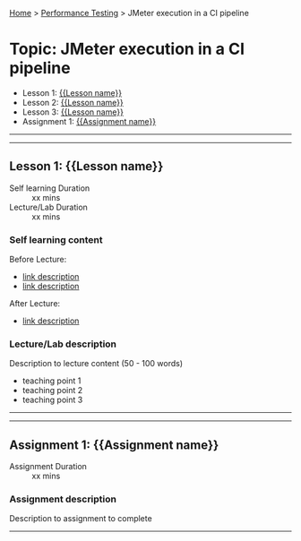 [Home](../index.md) > [Performance Testing](./index.md) > JMeter execution in a CI pipeline

# Topic: JMeter execution in a CI pipeline

* Lesson 1: [{{Lesson name}}](#lesson-1)
* Lesson 2: [{{Lesson name}}](#lesson-1)
* Lesson 3: [{{Lesson name}}](#lesson-1)
* Assignment 1: [{{Assignment name}}](#assignment-1)

---
---

## Lesson 1: {{Lesson name}}

<dl>
<dt>Self learning Duration</dt>
<dd>xx mins</dd>
<dt>Lecture/Lab Duration</dt>
<dd>xx mins</dd>
</dl>

### Self learning content

Before Lecture:

* [link description](./#)
* [link description](./#)

After Lecture:

* [link description](./#)

### Lecture/Lab description

Description to lecture content (50 - 100 words)

* teaching point 1
* teaching point 2
* teaching point 3

---
---

## Assignment 1: {{Assignment name}}

<dl>
<dt>Assignment Duration</dt>
<dd>xx mins</dd>
</dl>

### Assignment description

Description to assignment to complete

---
